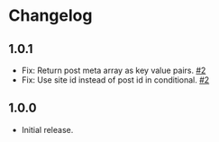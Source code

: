 # Changelog

## 1.0.1
- Fix: Return post meta array as key value pairs. [#2](https://github.com/inpsyde/MultilingualPress-Yoast-SEO-Sync/pull/2)
- Fix: Use site id instead of post id in conditional. [#2](https://github.com/inpsyde/MultilingualPress-Yoast-SEO-Sync/pull/2)

## 1.0.0
- Initial release.
